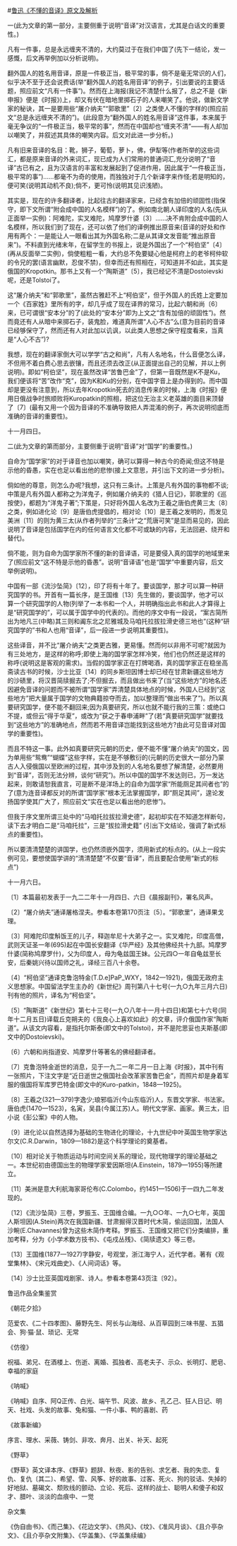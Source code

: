 #[鲁迅《不懂的音译》原文及解析](https://www.vrrw.net/wx/6640.html)

一(此为文章的第一部分，主要侧重于说明“音译”对汉语言，尤其是白话文的重要性。)

凡有一件事，总是永远缠夹不清的，大约莫过于在我们中国了(先下一结论，发一感慨，后文再举例加以分析说明)。

翻外国人的姓名用音译，原是一件极正当，极平常的事，倘不是毫无常识的人们，似乎决不至于还会说费话(举“翻外国人的姓名用音译”的例子，引出要说的主要话题，照应前文“凡有一件事”)。然而在上海报(我记不清楚什么报了，总之不是《新申报》便是《时报》)上，却又有伏在暗地里掷石子的人来嘲笑了。他说，做新文学家的秘诀，其一是要用些“屠介纳夫”“郭歌里”〔2〕之类使人不懂的字样的(照应前文“总是永远缠夹不清的”)。(此段意为“翻外国人的姓名用音译”这件事，本来属于毫无争议的“一件极正当，极平常的事”，然而在中国却也“缠夹不清”——有人却加以嘲笑了，并叙述其具体的嘲笑内容。后文对此进一步分析。)



凡有旧来音译的名目：靴，狮子，葡萄，萝卜，佛，伊犁等(作者所举的这些词汇，都是原来音译的外来词汇，现已成为人们常用的普通词汇,充分说明了“音译”古已有之，且为汉语言的丰富和发展起到了促进作用，因此属于“一件极正当，极平常的事”)……都毫不为奇的使用，而独独对于几个新译字来作怪;若是明知的，便可笑(说明其动机不良);倘不，更可怜(说明其见识浅陋)。

其实是，现在的许多翻译者，比起往古的翻译家来，已经含有加倍的顽固性(指保守，即下文所谓“附会成中国的人名模样”)的了。例如南北朝人译印度的人名(先从正面举一实例)：阿难陀，实叉难陀，鸠摩罗什婆〔3〕……决不肯附会成中国的人名模样，所以我们到了现在，还可以依了他们的译例推出原音来(音译的好处和作用有两个：一是能让人一眼看出其为外国名称;二是从其译文发音能“推出原音来”)。不料直到光绪末年，在留学生的书报上，说是外国出了一个“柯伯坚”〔4〕(再从反面举二实例)，倘使粗粗一看，大约总不免要疑心他是柯府上的老爷柯仲软的令兄的罢(语言幽默，忍俊不禁)，但幸而还有照相在，可知道并不如此，其实是俄国的Kropotkin。那书上又有一个“陶斯道”〔5〕，我已经记不清是Dostoievski呢，还是Tolstoi了。

这“屠介纳夫”和“郭歌里”，虽然古雅赶不上“柯伯坚”，但于外国人的氏姓上定要加一个《百家姓》里所有的字，却几乎成了现在译界的常习，比起六朝和尚〔6〕来，已可谓很“安本分”的了(此处的“安本分”即为上文之“含有加倍的顽固性”)。然而竟还有人从暗中来掷石子，装鬼脸，难道真所谓“人心不古”么(意为目前的音译已经够保守了，然而还有人对此加以讥讽，以此类人思想之保守程度看来，当真是“人心不古”)?

我想，现在的翻译家倒大可以学学“古之和尚”，凡有人名地名，什么音便怎么译，不但用不着白费心思去嵌镶，而且还须去改正(从正面提出自己的见解，并以上例说明)。即如“柯伯坚”，现在虽然改译“苦鲁巴金”了，但第一音既然是K不是Ku，我们便该将“苦”改作“克”，因为K和Ku的分别，在中国字音上是办得到的。而中国却是更没有注意到，所以去年Kropotkin死去的消息传来的时候，上海《时报》便用日俄战争时旅顺败将Kuropatkin的照相，把这位无治主义老英雄的面目来顶替了〔7〕(最有又用一个因为音译的不准确导致把人弄混淆的例子，再次说明彻底而准确的音译的重要性)。

十一月四日。

二(此为文章的第而部分，主要侧重于说明“音译”对“国学”的重要性。)

自命为“国学家”的对于译音也加以嘲笑，确可以算得一种古今的奇闻;但这不特是示他的昏愚，实在也足以看出他的悲惨(接上文意思，并引出下文的进一步分析)。

倘如他的尊意，则怎么办呢?我想，这只有三条计。上策是凡有外国的事物都不谈;中策是凡有外国人都称之为洋鬼子，例如屠介纳夫的《猎人日记》，郭歌里的《巡按使》，都题为“洋鬼子著”;下策是，只好将外国人名改为王羲之唐伯虎黄三太〔8〕之类，例如进化论〔9〕是唐伯虎提倡的，相对论〔10〕是王羲之发明的，而发见美洲〔11〕的则为黄三太(从作者列举的“三条计”之“荒唐可笑”是显而易见的，因此说明了音译是包括国学在内的任何语言文化都不可或缺的内容，无法回避、绕开和替代)。

倘不能，则为自命为国学家所不懂的新的音译语，可是要侵入真的国学的地域里来了(照应前文“这不特是示他的昏愚”。说明“音译语”也是“国学”中重要内容，后文举例说明)。

中国有一部《流沙坠简》〔12〕，印了将有十年了。要谈国学，那才可以算一种研究国学的书。开首有一篇长序，是王国维〔13〕先生做的，要谈国学，他才可以算一个研究国学的人物(列举了一本书和一个人，并明确指出此书和此人才算得上是“研究国学的”，可以属于国学中的代表的)。而他的序文中有一段说，“案古简所出为地凡三(中略)其三则和阗东北之尼雅城及马咱托拉拔拉滑史德三地也”(这种“研究国学的”书和人也用“音译”，后一段进一步说明其重要性)。

这些译音，并不比“屠介纳夫”之类更古雅，更易懂。然而何以非用不可呢?就因为有三处地方，是这样的称呼;即使上海的国学家怎样冷笑，他们也仍然还是这样的称呼(说明这是客观的需求)。当假的国学家正在打牌喝酒，真的国学家正在稳坐高斋读古书的时候，沙士比亚〔14〕的同乡斯坦因博士却已经在甘肃新疆这些地方的沙碛里，将汉晋简牍掘去了;不但掘去，而且做出书来了(当“这些地方”的地名还因避免音译的问题而不被所谓“国学家”弄清楚具体地点的时候，外国人已经到“这些地方”把大量属于国学的文物典籍掠夺而去，加以整理而“做出书来了”)。所以真要研究国学，便不能不翻回来;因为真要研究，所以也就不能行我的三策：或绝口不提，或但云“得于华夏”，或改为“获之于春申浦畔”了(若“真要研究国学”就要找到“这些地方”的准确地点，然而若不用音译岂能找到这些地方?由此可见音译对国学的重要性)。

而且不特这一事。此外如真要研究元朝的历史，便不能不懂“屠介纳夫”的国文，因为单用些“鸳鸯”“蝴蝶”这些字样，实在是不够敷衍的(元朝的历史很大一部分乃蒙古人入侵俄国以至欧洲的过程，其中涉及到的人名地名要想了解清楚，必然要用到“音译”，否则无法分辨，谈何“研究”)。所以中国的国学不发达则已，万一发达起来，则敢请恕我直言，可是断不是洋场上的自命为国学家“所能厕足其间者也”的了(意为连音译都反对的所谓“国学家”根本无法掌握国学，即“厕足其间”，遑论发扬国学使其广大了，照应前文“实在也足以看出他的悲惨”)。

但我于序文里所谓三处中的“马咱托拉拔拉滑史德”，起初却实在不知道怎样断句，读下去才明白二是“马咱托拉”，三是“拔拉滑史籍” (引出下文结论，强调了新式标点的重要性)。

所以要清清楚楚的讲国学，也仍然须嵌外国字，须用新式的标点的。(从上一段实例可见，要想使国学讲的“清清楚楚”不仅要“音译”，而且要配合使用“新式的标点”)

十一月六日。

〔1〕本篇最初发表于一九二二年十一月四日、六日《晨报副刊》，署名风声。

〔2〕“屠介纳夫”通译屠格涅夫。参看本卷第170页注〔5〕。“郭歌里”，通译果戈理。

〔3〕阿难陀印度斛饭王的儿子，释迦牟尼十大弟子之一。实叉难陀，印度高僧，武则天证圣一年(695)起在中国长安翻译《华严经》及其他佛经共十九部。鸠摩罗什婆(简称鸠摩罗什)，父为印度人，母为龟兹国王妹。公元四○一年自龟兹至长安，后秦姚兴待以国师之礼，译经三百八十余卷。

〔4〕“柯伯坚”通译克鲁泡特金(T.D.e]PaP_WXY，1842—1921)，俄国无政府主义思想家。中国留法学生主办的《新世纪》周刊第八十七号(一九○九年三月六日)刊有他的照片，译名为“柯伯坚”。

〔5〕“陶斯道”《新世纪》第七十三号(一九○八年十一月十四日)和第七十六号(同年十二月五日)译载丘克朔夫的《我良心上喜欢如此》的文章，评介俄国作家“陶斯道”。从该文内容看，是指托尔斯泰(即文中的Tolstoi)，并不是陀思妥也夫斯基(即文中的Dostoievski)。

〔6〕六朝和尚指道安、鸠摩罗什等著名的佛经翻译者。

〔7〕克鲁泡特金逝世的消息，见于一九二一年二月一日上海《时报》，其中刊有一张照片，下注文字是“近日逝世之俄国社会改革家苦鲁巴金”，而照片却是身着军服的俄国将军库罗巴特金(即文中的Kuro-patkin，1848—1925)。

〔8〕王羲之(321—379)字逸少;琅邪临沂(今山东临沂)人，东晋文学家、书法家。唐伯虎(1470—1523)，名寅，吴县(今属江苏)人。明代文学家、画家。黄三太，旧小说《彭公案》中的人物。

〔9〕进化论以自然选择为基础的生物进化的理论，十九世纪中叶英国生物学家达尔文(C.R.Darwin，1809—1882)是这个科学理论的奠基者。

〔10〕相对论关于物质运动与时间空间关系的理论，现代物理学的理论基础之一。本世纪初由德国出生的物理学家爱因斯坦(A.Einstein，1879—1955)等所建立。

〔11〕美洲是意大利航海家哥伦布(C.Colombo，约1451—1506)于一四九二年发现的。

〔12〕《流沙坠简》三卷，罗振玉、王国维合编。一九○○年、一九○七年，英国人斯坦因(A.Stein)两次在我国新疆、甘肃掘得汉晋时代木简，偷运回国，法国人沙畹(E.Chavannes)曾为这些木简作考释。罗振玉、王国维又把它们分类编排，重加考释，分为《小学术数方技书》、《屯戍丛残》、《简牍遗文》等三卷。

〔13〕王国维(1877—1927)字静安，号观堂，浙江海宁人，近代学者。著有《观堂集林》、《宋元戏曲史》、《人间词话》等。

〔14〕沙士比亚英国戏剧家、诗人。参看本卷第43页注〔92〕。

鲁迅作品全集鉴赏

《朝花夕拾》

范爱农、《二十四孝图》、藤野先生、阿长与山海经、从百草园到三味书屋、五猖会、狗·猫·鼠、琐记、无常

《仿徨》

祝福、弟兄、在酒楼上、伤逝、离婚、孤独者、高老夫子、示众、长明灯、肥皂、幸福的家庭

《呐喊》

《呐喊》自序、阿Q正传、白光、端午节、风波、故乡、孔乙己、狂人日记、明天、社戏、头发的故事、兔和猫、一件小事、鸭的喜剧、药

《故事新编》

序言、理水、采薇、铸剑、非攻、奔月、出关、补天、起死

《野草》

《野草》英文译本序、《野草》题辞、秋夜、影的告别、求乞者、我的失恋、复仇、复仇〔其二〕、希望、雪、风筝、好的故事、过客、死火、狗的驳诘、失掉的好地狱、墓碣文、颓败线的颤动、立论、死后、这样的战士、聪明人和傻子和奴才、腊叶、淡淡的血痕中、一觉

杂文集

《伪自由书》、《而己集》、《花边文学》、《热风》、《坟》、《准风月谈》、《且介亭杂文》、《且介亭杂文附集》、《华盖集》、《华盖集续编》

